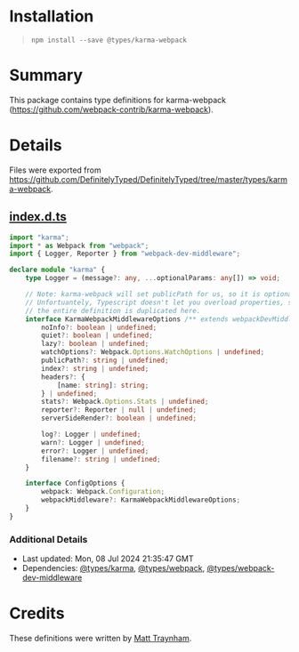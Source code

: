 # Installation
> `npm install --save @types/karma-webpack`

# Summary
This package contains type definitions for karma-webpack (https://github.com/webpack-contrib/karma-webpack).

# Details
Files were exported from https://github.com/DefinitelyTyped/DefinitelyTyped/tree/master/types/karma-webpack.
## [index.d.ts](https://github.com/DefinitelyTyped/DefinitelyTyped/tree/master/types/karma-webpack/index.d.ts)
````ts
import "karma";
import * as Webpack from "webpack";
import { Logger, Reporter } from "webpack-dev-middleware";

declare module "karma" {
    type Logger = (message?: any, ...optionalParams: any[]) => void;

    // Note: karma-webpack will set publicPath for us, so it is optional here.
    // Unfortuantely, Typescript doesn't let you overload properties, so
    // the entire definition is duplicated here.
    interface KarmaWebpackMiddlewareOptions /** extends webpackDevMiddleware.Options */ {
        noInfo?: boolean | undefined;
        quiet?: boolean | undefined;
        lazy?: boolean | undefined;
        watchOptions?: Webpack.Options.WatchOptions | undefined;
        publicPath?: string | undefined;
        index?: string | undefined;
        headers?: {
            [name: string]: string;
        } | undefined;
        stats?: Webpack.Options.Stats | undefined;
        reporter?: Reporter | null | undefined;
        serverSideRender?: boolean | undefined;

        log?: Logger | undefined;
        warn?: Logger | undefined;
        error?: Logger | undefined;
        filename?: string | undefined;
    }

    interface ConfigOptions {
        webpack: Webpack.Configuration;
        webpackMiddleware?: KarmaWebpackMiddlewareOptions;
    }
}

````

### Additional Details
 * Last updated: Mon, 08 Jul 2024 21:35:47 GMT
 * Dependencies: [@types/karma](https://npmjs.com/package/@types/karma), [@types/webpack](https://npmjs.com/package/@types/webpack), [@types/webpack-dev-middleware](https://npmjs.com/package/@types/webpack-dev-middleware)

# Credits
These definitions were written by [Matt Traynham](https://github.com/mtraynham).
